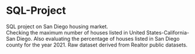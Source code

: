 # SQL-Project
SQL project on San Diego housing market.  
Checking the maximum number of houses listed in United States-California-San Diego.
Also evaluating the percentage of houses listed in San Diego county for the year 2021.
Raw dataset derived from Realtor public datasets.
